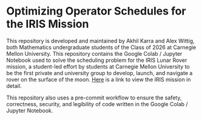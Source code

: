 # Optimizing Operator Schedules for the IRIS Mission

This repository is developed and maintained by Akhil Karra and Alex Wittig, both Mathematics undergraduate students of the Class of 2026 at Carnegie Mellon University. This repository contains the Google Colab / Jupyter Notebook used to solve the scheduling problem for the IRIS Lunar Rover mission, a student-led effort by students at Carnegie Mellon University to be the first private and university group to develop, launch, and navigate a rover on the surface of the moon. [Here](https://irislunarrover.bigcartel.com) is a link to view the IRIS mission in detail.

This repository also uses a pre-commit workflow to ensure the safety, correctness, security, and legibility of code written in the Google Colab / Jupyter Notebook. 
